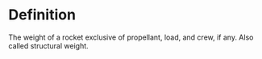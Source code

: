 # Definition

The weight of a rocket exclusive of propellant, load, and crew, if any.
Also called structural weight.
